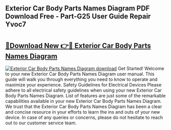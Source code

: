## Exterior Car Body Parts Names Diagram PDF Download Free - Part-G25 User Guide Repair Yvoc7

# <h2><a href="http://dfsok1.blite.top/?on=Exterior+Car+Body+Parts+Names+Diagram">🔗Download New 👉🔴 Exterior Car Body Parts Names Diagram</a></h2>

[![Exterior Car Body Parts Names Diagram download](https://i.imgur.com/lujVjoI.png)](http://dfsok1.blite.top/?on=Exterior+Car+Body+Parts+Names+Diagram)
Get Started! Welcome to your new Exterior Car Body Parts Names Diagram user manual. This guide will walk you through everything you need to know to operate and maximize your experience. Safety Guidelines for Electrical Devices Please adhere to all electrical safety guidelines when using your new Exterior Car Body Parts Names Diagram. List of features are just some of the remarkable capabilities available in your new Exterior Car Body Parts Names Diagram. We trust that the Exterior Car Body Parts Names Diagram has been a clear and concise resource in your efforts to learn the ins and outs of your new device. In case of any queries or concerns, please do not hesitate to reach out to our customer service team.
